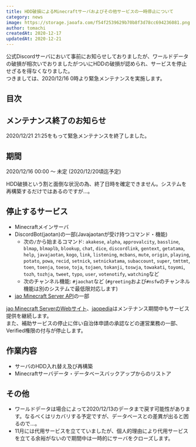 ```yaml
---
title: HDD破損によるMinecraftサーバおよびその他サービスの一時停止について
category: news
image: https://storage.jaoafa.com/f54f2539629b70b8f3d78cc694236081.png
author: tomachi
createdAt: 2020-12-17
updatedAt: 2020-12-21
---
```


公式Discordサーバにおいて事前にお知らせしておりましたが、ワールドデータの破損が相次いでおりましたがついにHDDの破損が認められ、サービスを停止せざるを得なくなりました。  
つきましては、2020/12/16 0時より緊急メンテナンスを実施します。

<!--more-->

## 目次

<!--contents-->

## メンテナンス終了のお知らせ

2020/12/21 21:25をもって緊急メンテナンスを終了しました。

## 期間

2020/12/16 00:00 〜 未定 (2020/12/20頃迄予定)

HDD破損という割と面倒な状況の為、終了日時を確定できません。システムを再構築するだけではあるのですが…。

## 停止するサービス

- Minecraftメインサーバ
- DiscordBot(jaotan)の一部(Javajaotanが受け持つコマンド・機能)
  - 次の`/`から始まるコマンド: `akakese`, `alpha`, `approvalcity`, `bassline`, `blmap`, `blmaplb`, `blookup`, `chat`, `dice`, `discordlink`, `gentext`, `getatama`, `help`, `javajaotan`, `kogo`, `link`, `listening`, `mcbans`, `mute`, `origin`, `playing`, `potato`, `powa`, `recid`, `setnick`, `setnickatama`, `subaccount`, `super`, `tmttmt`, `toen`, `toenja`, `toese`, `toja`, `tojaen`, `tokanji`, `toswja`, `towakati`, `toyomi`, `tozh`, `tozhja`, `tweet`, `typo`, `user`, `votenotify`, `watching`など
  - 次のチャンネル機能: `#jaochat`など (`#greeting`および`#nsfw`のチャンネル機能は別のシステムで最低限対応します)
- [jao Minecraft Server API](https://api.jaoafa.com/)の一部

[jao Minecraft ServerのWebサイト](https://jaoafa.com/)、[jaopedia](https://wiki.jaoafa.com/)はメンテナンス期間中もサービス提供を継続します。  
また、補助サービスの停止に伴い自治体申請の承認などの運営業務の一部、Verified権限の付与が停止します。

## 作業内容

- サーバのHDD入れ替え及び再構築
- Minecraftサーバデータ・データベースバックアップからのリストア

## その他

- ワールドデータは場合によって2020/12/13のデータまで戻す可能性があります。なるべくはリカバリする予定ですが、データベースとの差異が出ると困るので…。
- 11月には代用サービスを立てていましたが、個人的理由により代用サービスを立てる余裕がないので期間中は一時的にサーバをクローズします。
